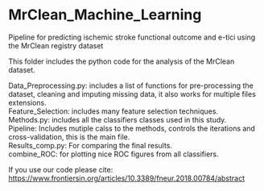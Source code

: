 # MrClean_Machine_Learning
Pipeline for predicting ischemic stroke functional outcome and e-tici using the MrClean registry dataset

This folder includes the python code for the analysis of the MrClean dataset.<br>

Data_Preprocessing.py: includes a list of functions for pre-processing the dataset, cleaning and imputing missing data, it also works for multiple files extensions.<br>
Feature_Selection: includes many feature selection techniques.<br>
Methods.py: includes all the classifiers classes used in this study.<br>
Pipeline: Includes mutiple calss to the methods, controls the iterations and cross-validation, this is the main file.<br>
Results_comp.py: For comparing the final results.<br>
combine_ROC: for plotting nice ROC figures from all classifiers.<br>

If you use our code please cite: https://www.frontiersin.org/articles/10.3389/fneur.2018.00784/abstract
